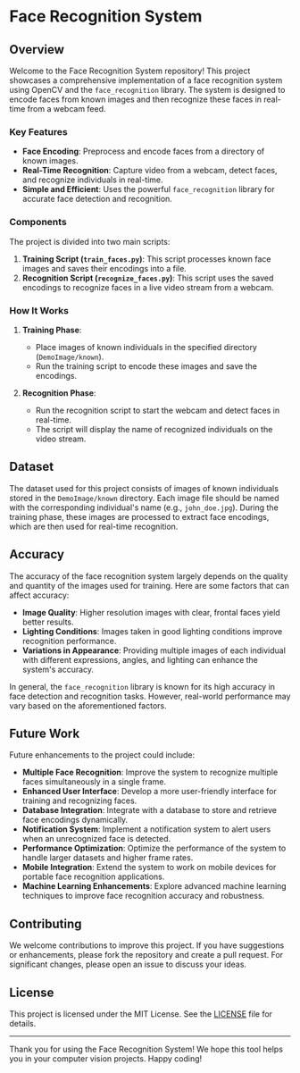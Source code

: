 # Face Recognition System

## Overview

Welcome to the Face Recognition System repository! This project showcases a comprehensive implementation of a face recognition system using OpenCV and the `face_recognition` library. The system is designed to encode faces from known images and then recognize these faces in real-time from a webcam feed.

### Key Features

- **Face Encoding**: Preprocess and encode faces from a directory of known images.
- **Real-Time Recognition**: Capture video from a webcam, detect faces, and recognize individuals in real-time.
- **Simple and Efficient**: Uses the powerful `face_recognition` library for accurate face detection and recognition.

### Components

The project is divided into two main scripts:

1. **Training Script (`train_faces.py`)**: This script processes known face images and saves their encodings into a file.
2. **Recognition Script (`recognize_faces.py`)**: This script uses the saved encodings to recognize faces in a live video stream from a webcam.

### How It Works

1. **Training Phase**: 
   - Place images of known individuals in the specified directory (`DemoImage/known`).
   - Run the training script to encode these images and save the encodings.
   
2. **Recognition Phase**:
   - Run the recognition script to start the webcam and detect faces in real-time.
   - The script will display the name of recognized individuals on the video stream.

## Dataset

The dataset used for this project consists of images of known individuals stored in the `DemoImage/known` directory. Each image file should be named with the corresponding individual's name (e.g., `john_doe.jpg`). During the training phase, these images are processed to extract face encodings, which are then used for real-time recognition.

## Accuracy

The accuracy of the face recognition system largely depends on the quality and quantity of the images used for training. Here are some factors that can affect accuracy:

- **Image Quality**: Higher resolution images with clear, frontal faces yield better results.
- **Lighting Conditions**: Images taken in good lighting conditions improve recognition performance.
- **Variations in Appearance**: Providing multiple images of each individual with different expressions, angles, and lighting can enhance the system's accuracy.

In general, the `face_recognition` library is known for its high accuracy in face detection and recognition tasks. However, real-world performance may vary based on the aforementioned factors.

## Future Work

Future enhancements to the project could include:

- **Multiple Face Recognition**: Improve the system to recognize multiple faces simultaneously in a single frame.
- **Enhanced User Interface**: Develop a more user-friendly interface for training and recognizing faces.
- **Database Integration**: Integrate with a database to store and retrieve face encodings dynamically.
- **Notification System**: Implement a notification system to alert users when an unrecognized face is detected.
- **Performance Optimization**: Optimize the performance of the system to handle larger datasets and higher frame rates.
- **Mobile Integration**: Extend the system to work on mobile devices for portable face recognition applications.
- **Machine Learning Enhancements**: Explore advanced machine learning techniques to improve face recognition accuracy and robustness.

## Contributing

We welcome contributions to improve this project. If you have suggestions or enhancements, please fork the repository and create a pull request. For significant changes, please open an issue to discuss your ideas.

## License

This project is licensed under the MIT License. See the [LICENSE](LICENSE) file for details.

---

Thank you for using the Face Recognition System! We hope this tool helps you in your computer vision projects. Happy coding!

